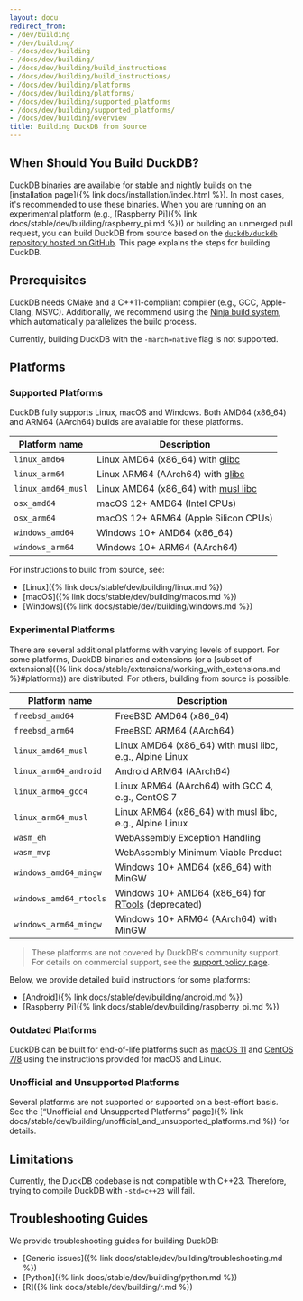 ```yaml
---
layout: docu
redirect_from:
- /dev/building
- /dev/building/
- /docs/dev/building
- /docs/dev/building/
- /docs/dev/building/build_instructions
- /docs/dev/building/build_instructions/
- /docs/dev/building/platforms
- /docs/dev/building/platforms/
- /docs/dev/building/supported_platforms
- /docs/dev/building/supported_platforms/
- /docs/dev/building/overview
title: Building DuckDB from Source
---
```


## When Should You Build DuckDB?

DuckDB binaries are available for stable and nightly builds on the [installation page]({% link docs/installation/index.html %}).
In most cases, it's recommended to use these binaries.
When you are running on an experimental platform (e.g., [Raspberry Pi]({% link docs/stable/dev/building/raspberry_pi.md %})) or building an unmerged pull request,
you can build DuckDB from source based on the [`duckdb/duckdb` repository hosted on GitHub](https://github.com/duckdb/duckdb/).
This page explains the steps for building DuckDB.

## Prerequisites

DuckDB needs CMake and a C++11-compliant compiler (e.g., GCC, Apple-Clang, MSVC).
Additionally, we recommend using the [Ninja build system](https://ninja-build.org/), which automatically parallelizes the build process.

Currently, building DuckDB with the `-march=native` flag is not supported.

## Platforms

### Supported Platforms

DuckDB fully supports Linux, macOS and Windows. Both AMD64 (x86_64) and ARM64 (AArch64) builds are available for these platforms.

| Platform name      | Description                                                            |
|--------------------|------------------------------------------------------------------------|
| `linux_amd64`      | Linux AMD64 (x86_64) with [glibc](https://www.gnu.org/software/libc/)  |
| `linux_arm64`      | Linux ARM64 (AArch64) with [glibc](https://www.gnu.org/software/libc/) |
| `linux_amd64_musl` | Linux AMD64 (x86_64) with [musl libc](https://musl.libc.org/)          |
| `osx_amd64`        | macOS 12+ AMD64 (Intel CPUs)                                           |
| `osx_arm64`        | macOS 12+ ARM64 (Apple Silicon CPUs)                                   |
| `windows_amd64`    | Windows 10+ AMD64 (x86_64)                                             |
| `windows_arm64`    | Windows 10+ ARM64 (AArch64)                                            |

For instructions to build from source, see:

* [Linux]({% link docs/stable/dev/building/linux.md %})
* [macOS]({% link docs/stable/dev/building/macos.md %})
* [Windows]({% link docs/stable/dev/building/windows.md %})

### Experimental Platforms

There are several additional platforms with varying levels of support.
For some platforms, DuckDB binaries and extensions (or a [subset of extensions]({% link docs/stable/extensions/working_with_extensions.md %}#platforms)) are distributed. For others, building from source is possible.

| Platform name          | Description                                                                                          |
|------------------------|------------------------------------------------------------------------------------------------------|
| `freebsd_amd64`        | FreeBSD AMD64 (x86_64)                                                                               |
| `freebsd_arm64`        | FreeBSD ARM64 (AArch64)                                                                              |
| `linux_amd64_musl`     | Linux AMD64 (x86_64) with musl libc, e.g., Alpine Linux                                              |
| `linux_arm64_android`  | Android ARM64 (AArch64)                                                                              |
| `linux_arm64_gcc4`     | Linux ARM64 (AArch64) with GCC 4, e.g., CentOS 7                                                     |
| `linux_arm64_musl`     | Linux ARM64 (x86_64) with musl libc, e.g., Alpine Linux                                              |
| `wasm_eh`              | WebAssembly Exception Handling                                                                       |
| `wasm_mvp`             | WebAssembly Minimum Viable Product                                                                   |
| `windows_amd64_mingw`  | Windows 10+ AMD64 (x86_64) with MinGW                                                                |
| `windows_amd64_rtools` | Windows 10+ AMD64 (x86_64) for [RTools](https://cran.r-project.org/bin/windows/Rtools/) (deprecated) |
| `windows_arm64_mingw`  | Windows 10+ ARM64 (AArch64) with MinGW                                                               |

> These platforms are not covered by DuckDB's community support. For details on commercial support, see the [support policy page](https://duckdblabs.com/community_support_policy#platforms).

Below, we provide detailed build instructions for some platforms:

* [Android]({% link docs/stable/dev/building/android.md %})
* [Raspberry Pi]({% link docs/stable/dev/building/raspberry_pi.md %})

### Outdated Platforms

DuckDB can be built for end-of-life platforms such as [macOS 11](https://endoflife.date/macos) and [CentOS 7/8](https://endoflife.date/centos) using the instructions provided for macOS and Linux.

### Unofficial and Unsupported Platforms

Several platforms are not supported or supported on a best-effort basis.
See the [“Unofficial and Unsupported Platforms” page]({% link docs/stable/dev/building/unofficial_and_unsupported_platforms.md %}) for details.

## Limitations

Currently, the DuckDB codebase is not compatible with C++23.
Therefore, trying to compile DuckDB with `-std=c++23` will fail.

## Troubleshooting Guides

We provide troubleshooting guides for building DuckDB:

* [Generic issues]({% link docs/stable/dev/building/troubleshooting.md %})
* [Python]({% link docs/stable/dev/building/python.md %})
* [R]({% link docs/stable/dev/building/r.md %})
